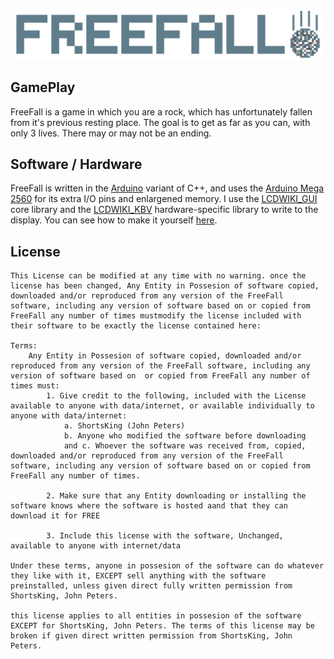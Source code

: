 [![FreeFall Logo](docs/pixil-frame-0.png "FreeFall")](https://shortsking.github.io/FreeFall)
## GamePlay

FreeFall is a game in which you are a rock, which has unfortunately fallen from it's previous resting place. 
The goal is to get as far as you can, with only 3 lives.
There may or may not be an ending. 

## Software / Hardware

FreeFall is written in the [Arduino](https://arduino.cc) variant of C++, and uses the [Arduino Mega 2560](https://store.arduino.cc/products/arduino-mega-2560-rev3) 
for its extra I/O pins and enlargened memory. 
I use the [LCDWIKI_GUI](https://github.com/lcdwiki/LCDWIKI_gui) core library and the [LCDWIKI_KBV](https://github.com/lcdwiki/LCDWIKI_kbv) hardware-specific library 
to write to the display. 
You can see how to make it yourself [here](/installation). 

## License
```
This License can be modified at any time with no warning. once the license has been changed, Any Entity in Possesion of software copied, downloaded and/or reproduced from any version of the FreeFall software, including any version of software based on or copied from FreeFall any number of times mustmodify the license included with their software to be exactly the license contained here:

Terms:
    Any Entity in Possesion of software copied, downloaded and/or reproduced from any version of the FreeFall software, including any version of software based on  or copied from FreeFall any number of times must:
        1. Give credit to the following, included with the License available to anyone with data/internet, or available individually to anyone with data/internet:
            a. ShortsKing (John Peters)
            b. Anyone who modified the software before downloading
            and c. Whoever the software was received from, copied, downloaded and/or reproduced from any version of the FreeFall software, including any version of software based on or copied from FreeFall any number of times.
        
        2. Make sure that any Entity downloading or installing the software knows where the software is hosted aand that they can download it for FREE
        
        3. Include this license with the software, Unchanged, available to anyone with internet/data
        
Under these terms, anyone in possesion of the software can do whatever they like with it, EXCEPT sell anything with the software preinstalled, unless given direct fully written permission from ShortsKing, John Peters.
   
this license applies to all entities in possesion of the software EXCEPT for ShortsKing, John Peters. The terms of this license may be broken if given direct written permission from ShortsKing, John Peters.
```
